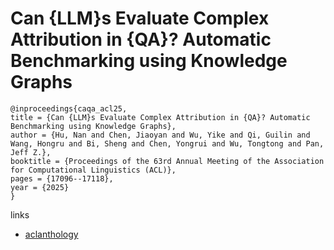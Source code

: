 # Can {LLM}s Evaluate Complex Attribution in {QA}? Automatic Benchmarking using Knowledge Graphs

```
@inproceedings{caqa_acl25,
title = {Can {LLM}s Evaluate Complex Attribution in {QA}? Automatic Benchmarking using Knowledge Graphs},
author = {Hu, Nan and Chen, Jiaoyan and Wu, Yike and Qi, Guilin and Wang, Hongru and Bi, Sheng and Chen, Yongrui and Wu, Tongtong and Pan, Jeff Z.},
booktitle = {Proceedings of the 63rd Annual Meeting of the Association for Computational Linguistics (ACL)},
pages = {17096--17118},
year = {2025}
}
```

links
- [aclanthology](https://aclanthology.org/2025.acl-long.837/)
